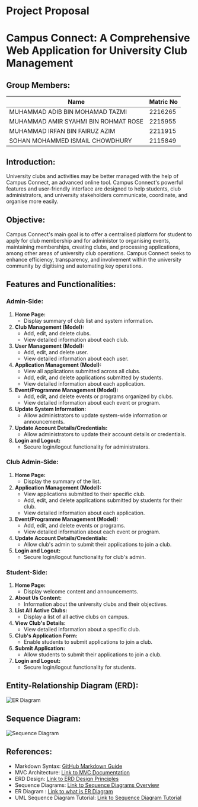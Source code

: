 
# Project Proposal

# Campus Connect: A Comprehensive Web Application for University Club Management

## Group Members:
| Name  | Matric No |
| ------------- | ------------- |
| MUHAMMAD ADIB BIN MOHAMAD TAZMI | 2216265 |
| MUHAMMAD AMIR SYAHMI BIN ROHMAT ROSE | 2215955 |
| MUHAMMAD IRFAN BIN FAIRUZ AZIM | 2211915 |
| SOHAN MOHAMMED ISMAIL CHOWDHURY | 2115849 |

## Introduction:
University clubs and activities may be better managed with the help of Campus Connect, an advanced online tool. Campus Connect's powerful features and user-friendly interface are designed to help students, club administrators, and university stakeholders communicate, coordinate, and organise more easily.

## Objective:
Campus Connect's main goal is to offer a centralised platform for student to apply for club membership and for administor to organising events, maintaining memberships, creating clubs, and processing applications, among other areas of university club operations. Campus Connect seeks to enhance efficiency, transparency, and involvement within the university community by digitising and automating key operations.

## Features and Functionalities:

### Admin-Side:
1. **Home Page:**
   - Display summary of club list and system information.
2. **Club Management (Model):**
   - Add, edit, and delete clubs.
   - View detailed information about each club.
3. **User Management (Model):**
   - Add, edit, and delete user.
   - View detailed information about each user.
4. **Application Management (Model):**
   - View all applications submitted across all clubs.
   - Add, edit, and delete applications submitted by students.
   - View detailed information about each application.
6. **Event/Programme Management (Model):**
   - Add, edit, and delete events or programs organized by clubs.
   - View detailed information about each event or program.
7. **Update System Information:**
   - Allow administrators to update system-wide information or announcements.
8. **Update Account Details/Credentials:**
   - Allow administrators to update their account details or credentials.
9. **Login and Logout:**
   - Secure login/logout functionality for administrators.
  
### Club Admin-Side:
1. **Home Page:**
   - Display the summary of the list.
2. **Application Management (Model):**
   - View applications submitted to their specific club.
   - Add, edit, and delete applications submitted by students for their club.
   - View detailed information about each application.
4. **Event/Programme Management (Model):**
   - Add, edit, and delete events or programs.
   - View detailed information about each event or program.
3. **Update Account Details/Credentials:**
   - Allow club's admin to submit their applications to join a club.
5. **Login and Logout:**
   - Secure login/logout functionality for club's admin.

### Student-Side:
1. **Home Page:**
   - Display welcome content and announcements.
2. **About Us Content:**
   - Information about the university clubs and their objectives.
3. **List All Active Clubs:**
   - Display a list of all active clubs on campus.
4. **View Club's Details:**
   - View detailed information about a specific club.
5. **Club's Application Form:**
   - Enable students to submit applications to join a club.
6. **Submit Application:**
   - Allow students to submit their applications to join a club.
7. **Login and Logout:**
   - Secure login/logout functionality for students.

## Entity-Relationship Diagram (ERD):
![ER Diagram](https://github.com/adbtzmi/Project-Proposal/assets/89768879/f3b14456-0ef8-4303-b2b5-946469e10a5d)

## Sequence Diagram:
![Sequence Diagram](https://github.com/adbtzmi/Project-Proposal/assets/89768879/2c868ff2-0210-4ee3-bddf-d9a05046b05c)

## References:
- Markdown Syntax: [GitHub Markdown Guide](https://guides.github.com/features/mastering-markdown/)
- MVC Architecture: [Link to MVC Documentation](https://en.wikipedia.org/wiki/Model%E2%80%93view%E2%80%93controller)
- ERD Design: [Link to ERD Design Principles](https://www.lucidchart.com/pages/er-diagrams)
- Sequence Diagrams: [Link to Sequence Diagrams Overview](https://www.visual-paradigm.com/guide/uml-unified-modeling-language/what-is-sequence-diagram/)
- ER Diagram : [Link to what is ER Diagram](https://www.lucidchart.com/pages/er-diagrams)
- UML Sequence Diagram Tutorial: [Link to Sequence Diagram Tutorial](https://www.lucidchart.com/pages/uml-sequence-diagram#:~:text=Sequence%20diagrams%20are%20a%20popular,function%20before%20the%20lifeline%20ends)

